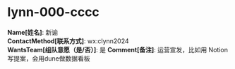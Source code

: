 # lynn-000-cccc

**Name[姓名]**: 新谕  
**ContactMethod[联系方式]**: wx:clynn2024  
**WantsTeam[组队意愿（是/否）]**: 是
**Comment[备注]**: 运营宣发，比如用 Notion 写提案，会用dune做数据看板  

